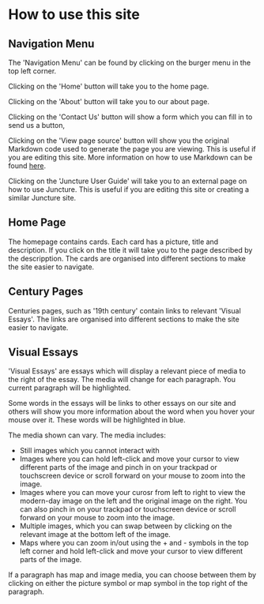 <param ve-config 
       title="Kent Maps Project: How to"
       layout="index">

# How to use this site

## Navigation Menu

The 'Navigation Menu' can be found by clicking on the burger menu in the top left corner.

Clicking on the 'Home' button will take you to the home page.

Clicking on the 'About' button will take you to our about page.

Clicking on the 'Contact Us' button will show a form which you can fill in to send us a button,

Clicking on the 'View page source' button will show you the original Markdown code used to generate the page you are viewing. This is useful if you are editing this site. More information on how to use Markdown can be found <a href = "https://www.markdownguide.org/getting-started/">here</a>.

Clicking on the 'Juncture User Guide' will take you to an external page on how to use Juncture. This is useful if you are editing this site or creating a similar Juncture site.

## Home Page

The homepage contains cards. Each card has a picture, title and description. If you click on the title it will take you to the page described by the descripption. The cards are organised into different sections to make the site easier to navigate.

## Century Pages

Centuries pages, such as '19th century' contain links to relevant 'Visual Essays'. The links are organised into different sections to make the site easier to navigate.

## Visual Essays

'Visual Essays' are essays which will display a relevant piece of media to the right of the essay. The media will change for each paragraph. You current paragraph will be highlighted.

Some words in the essays will be links to other essays on our site and others will show you more information about the word when you hover your mouse over it. These words will be highlighted in blue.

The media shown can vary. The media includes: 
- Still images which you cannot interact with
- Images where you can hold left-click and move your cursor to view different parts of the image and pinch in on your trackpad or touchscreen device or scroll forward on your mouse to zoom into the image.
- Images where you can move your curosr from left to right to view the modern-day image on the left and the original image on the right. You can also pinch in on your trackpad or touchscreen device or scroll forward on your mouse to zoom into the image.
- Multiple images, which you can swap between by clicking on the relevant image at the bottom left of the image.
- Maps where you can zoom in/out using the + and - symbols in the top left corner and hold left-click and move your cursor to view different parts of the image.

If a paragraph has map and image media, you can choose between them by clicking on either the picture symbol or map symbol in the top right of the paragraph.
